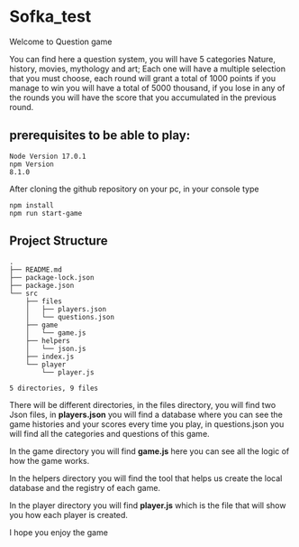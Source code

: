 # Sofka_test

Welcome to Question game

You can find here a question system, you will have 5 categories Nature, history, movies, mythology and art; Each one will have a multiple selection that you must choose, each round will grant a total of 1000 points if you manage to win you will have a total of 5000 thousand, if you lose in any of the rounds you will have the score that you accumulated in the previous round.

## prerequisites to be able to play:

```
Node Version 17.0.1
npm Version
8.1.0
```

After cloning the github repository on your pc, in your console type

```
npm install
npm run start-game
```

## Project Structure

```
.
├── README.md
├── package-lock.json
├── package.json
└── src
    ├── files
    │   ├── players.json
    │   └── questions.json
    ├── game
    │   └── game.js
    ├── helpers
    │   └── json.js
    ├── index.js
    └── player
        └── player.js

5 directories, 9 files
```

There will be different directories, in the files directory, you will find two Json files, in **players.json** you will find a database where you can see the game histories and your scores every time you play, in questions.json you will find all the categories and questions of this game.

In the game directory you will find **game.js** here you can see all the logic of how the game works.

In the helpers directory you will find the tool that helps us create the local database and the registry of each game.

In the player directory you will find **player.js** which is the file that will show you how each player is created.

I hope you enjoy the game
